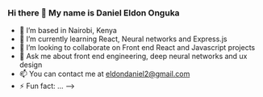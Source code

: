 ### Hi there 👋 My name is Daniel Eldon Onguka



- 🔭 I’m based in Nairobi, Kenya
- 🌱 I’m currently learning React, Neural networks and Express.js 
- 👯 I’m looking to collaborate on Front end React and Javascript projects
- 💬 Ask me about front end engineering, deep neural networks and ux design
- 📫 You can contact me at eldondaniel2@gmail.com
- ⚡ Fun fact: ...
-->
